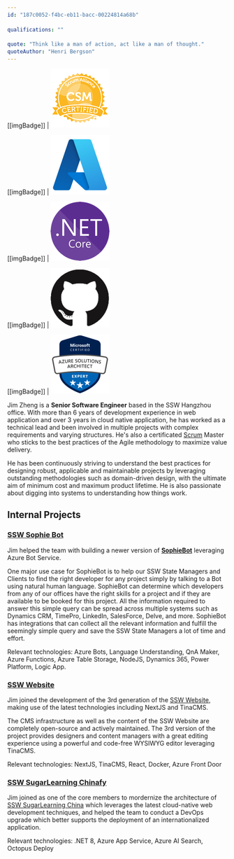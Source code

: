 ```yaml
---
id: "187c0052-f4bc-eb11-bacc-00224814a68b"

qualifications: ""

quote: "Think like a man of action, act like a man of thought."
quoteAuthor: "Henri Bergson"
---
```

[[imgBadge]]
| ![Certified Scrum Master](../badges/Certification-scrumalliance-master.png)

[[imgBadge]]
| ![Business Microsoft Azure](../badges/Business-microsoft-azure.png)

[[imgBadge]]
| ![Developer Dotnet Core](../badges/Developer-dotnet-core.png)

[[imgBadge]]
| ![Developer Github](../badges/Developer-github.png)

[[imgBadge]]
| ![Certification Microsoft Azure Solutions Architect Expert](../badges/Certification-microsoft-azure-solutions-architect-expert.png)

Jim Zheng is a **Senior Software Engineer** based in the SSW Hangzhou office. With more than 6 years of development experience in web application and over 3 years in cloud native application, he has worked as a technical lead and been involved in multiple projects with complex requirements and varying structures. He's also a certificated [Scrum](https://www.ssw.com.au/consulting/scrum) Master who sticks to the best practices of the Agile methodology to maximize value delivery.

He has been continuously striving to understand the best practices for designing robust, applicable and maintainable projects by leveraging outstanding methodologies such as domain-driven design, with the ultimate aim of minimum cost and maximum product lifetime. He is also passionate about digging into systems to understanding how things work.

## Internal Projects

### [SSW Sophie Bot](https://sswsophie.com/sophiebot)

Jim helped the team with building a newer version of **[SophieBot](https://www.ssw.com.au/consulting/bots)** leveraging Azure Bot Service. 

One major use case for SophieBot is to help our SSW State Managers and Clients to find the right developer for any project simply by talking to a Bot using natural human language. SophieBot can determine which developers from any of our offices have the right skills for a project and if they are available to be booked for this project. All the information required to answer this simple query can be spread across multiple systems such as Dynamics CRM, TimePro, LinkedIn, SalesForce, Delve, and more. SophieBot has integrations that can collect all the relevant information and fulfill the seemingly simple query and save the SSW State Managers a lot of time and effort.

Relevant technologies: Azure Bots, Language Understanding, QnA Maker, Azure Functions, Azure Table Storage, NodeJS, Dynamics 365, Power Platform, Logic App.

### [SSW Website](https://www.ssw.com.au/)

Jim joined the development of the 3rd generation of the [SSW Website](https://github.com/SSWConsulting/SSW.Website), making use of the latest technologies including NextJS and TinaCMS.

The CMS infrastructure as well as the content of the SSW Website are completely open-source and actively maintained. The 3rd version of the project provides designers and content managers with a great editing experience using a powerful and code-free WYSIWYG editor leveraging TinaCMS.

Relevant technologies: NextJS, TinaCMS, React, Docker, Azure Front Door

### [SSW SugarLearning Chinafy](https://sugarlearning.com/)

Jim joined as one of the core members to mordernize the architecture of [SSW SugarLearning China](https://sugarlearning.cn/) which leverages the latest cloud-native web development techniques, and helped the team to conduct a DevOps upgrade which better supports the deployment of an internationalized application.

Relevant technologies: .NET 8, Azure App Service, Azure AI Search, Octopus Deploy
